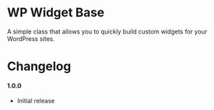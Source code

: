 WP Widget Base
==============
A simple class that allows you to quickly build custom widgets for your WordPress sites.

Changelog
============

#### 1.0.0
* Initial release